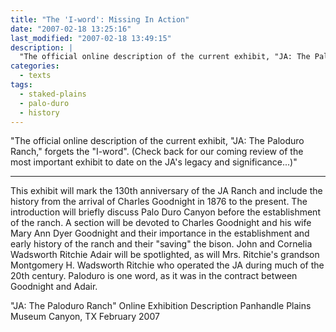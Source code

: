 ```yaml
---
title: "The 'I-word': Missing In Action"
date: "2007-02-18 13:25:16"
last_modified: "2007-02-18 13:49:15"
description: |
  "The official online description of the current exhibit, "JA: The Paloduro Ranch," forgets the "I-word". (Check back for our coming review of the most important exhibit to date on the JA's legacy and significance...)"
categories:
  - texts
tags:
  - staked-plains
  - palo-duro
  - history    
---
```

"The official online description of the current exhibit, "JA: The Paloduro Ranch," forgets the "I-word". (Check back for our coming review of the most important exhibit to date on the JA's legacy and significance...)"
***

This exhibit will mark the 130th anniversary of the JA Ranch and include the history from the arrival of Charles Goodnight in 1876 to the present.  The introduction will briefly discuss Palo Duro Canyon before the establishment of the ranch.  A section will be devoted to Charles Goodnight and his wife Mary Ann Dyer Goodnight and their importance in the establishment and early history of the ranch and their "saving" the bison.  John and Cornelia Wadsworth Ritchie Adair will be spotlighted, as will Mrs. Ritchie's grandson Montgomery H. Wadsworth Ritchie who operated the JA during much of the 20th century. Paloduro is one word, as it was in the contract between Goodnight and Adair.

"JA: The Paloduro Ranch"
Online Exhibition Description
Panhandle Plains Museum
Canyon, TX
February 2007
